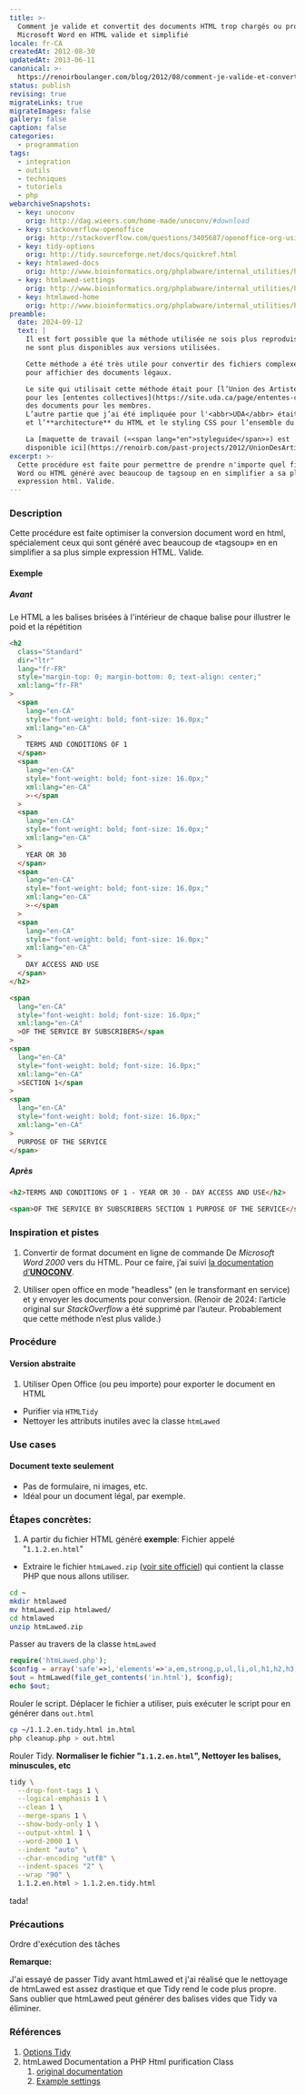 ```yaml
---
title: >-
  Comment je valide et convertit des documents HTML trop chargés ou provenant de
  Microsoft Word en HTML valide et simplifié
locale: fr-CA
createdAt: 2012-08-30
updatedAt: 2013-06-11
canonical: >-
  https://renoirboulanger.com/blog/2012/08/comment-je-valide-et-convertit-des-documents-html-trop-charges-ou-provenant-de-microsoft-word-en-html-valide-et-simplifie/
status: publish
revising: true
migrateLinks: true
migrateImages: false
gallery: false
caption: false
categories:
  - programmation
tags:
  - integration
  - outils
  - techniques
  - tutoriels
  - php
webarchiveSnapshots:
  - key: unoconv
    orig: http://dag.wieers.com/home-made/unoconv/#download
  - key: stackoverflow-openoffice
    orig: http://stackoverflow.com/questions/3405687/openoffice-org-using-uno-to-convert-docx-to-html
  - key: tidy-options
    orig: http://tidy.sourceforge.net/docs/quickref.html
  - key: htmlawed-docs
    orig: http://www.bioinformatics.org/phplabware/internal_utilities/htmLawed/more.htm
  - key: htmlawed-settings
    orig: http://www.bioinformatics.org/phplabware/internal_utilities/htmLawed/example_settings.htm
  - key: htmlawed-home
    orig: http://www.bioinformatics.org/phplabware/internal_utilities/htmLawed/index.php
preamble:
  date: 2024-09-12
  text: |
    Il est fort possible que la méthode utilisée ne sois plus reproduisible car les dépendances
    ne sont plus disponibles aux versions utilisées.

    Cette méthode a été très utile pour convertir des fichiers complexes en pages HTML simplifiées
    pour affichier des documents légaux.

    Le site qui utilisait cette méthode était pour [l’Union des Artistes (UDA)](https://site.uda.ca/)
    pour les [ententes collectives](https://site.uda.ca/page/ententes-collectives) et l’engin de recherche
    des documents pour les membres.
    L’autre partie que j’ai été impliquée pour l'<abbr>UDA</abbr> était notamment l’**écriture**
    et l’**architecture** du HTML et le styling CSS pour l’ensemble du site.

    La [maquette de travail («<span lang="en">styleguide</span>») est
    disponible ici](https://renoirb.com/past-projects/2012/UnionDesArtistes/)
excerpt: >-
  Cette procédure est faite pour permettre de prendre n'importe quel fichier
  Word ou HTML généré avec beaucoup de tagsoup en en simplifier a sa plus simple
  expression html. Valide.
---
```


### Description

Cette procédure est faite optimiser la conversion document word en html,
spécialement ceux qui sont généré avec beaucoup de «tagsoup» en en simplifier a
sa plus simple expression <abbr>HTML</abbr>. Valide.

#### Exemple

##### Avant

Le HTML a les balises brisées à l'intérieur de chaque balise pour illustrer le
poid et la répétition

<div lang="en">

```html
<h2
  class="Standard"
  dir="ltr"
  lang="fr-FR"
  style="margin-top: 0; margin-bottom: 0; text-align: center;"
  xml:lang="fr-FR"
>
  <span
    lang="en-CA"
    style="font-weight: bold; font-size: 16.0px;"
    xml:lang="en-CA"
  >
    TERMS AND CONDITIONS OF 1
  </span>
  <span
    lang="en-CA"
    style="font-weight: bold; font-size: 16.0px;"
    xml:lang="en-CA"
    >‐</span
  >
  <span
    lang="en-CA"
    style="font-weight: bold; font-size: 16.0px;"
    xml:lang="en-CA"
  >
    YEAR OR 30
  </span>
  <span
    lang="en-CA"
    style="font-weight: bold; font-size: 16.0px;"
    xml:lang="en-CA"
    >‐</span
  >
  <span
    lang="en-CA"
    style="font-weight: bold; font-size: 16.0px;"
    xml:lang="en-CA"
  >
    DAY ACCESS AND USE
  </span>
</h2>

<span
  lang="en-CA"
  style="font-weight: bold; font-size: 16.0px;"
  xml:lang="en-CA"
  >OF THE SERVICE BY SUBSCRIBERS</span
>
<span
  lang="en-CA"
  style="font-weight: bold; font-size: 16.0px;"
  xml:lang="en-CA"
  >SECTION 1</span
>
<span
  lang="en-CA"
  style="font-weight: bold; font-size: 16.0px;"
  xml:lang="en-CA"
>
  PURPOSE OF THE SERVICE
</span>
```

</div>


##### Après

<div lang="en">

```html
<h2>TERMS AND CONDITIONS OF 1 ‐ YEAR OR 30 ‐ DAY ACCESS AND USE</h2>

<span>OF THE SERVICE BY SUBSCRIBERS SECTION 1 PURPOSE OF THE SERVICE</span>
```

</div>

### Inspiration et pistes

1. Convertir de format document en ligne de commande De *Microsoft Word 2000* vers du <abbr>HTML</abbr>.
   Pour ce faire, j’ai suivi [la documentation d’**<abbr>UNOCONV</abbr>**][unoconv].

2. Utiliser open office en mode "headless" (en le transformant en service) et y
   envoyer les documents pour conversion. (Renoir de
   <time datetime="2024-10">2024</time>: l’article original sur _StackOverflow_
   a été supprimé par l’auteur. Probablement que cette méthode n’est plus
   valide.)

<!--#TODO-inline-edit-->

### Procédure

#### Version abstraite

1. Utiliser Open Office (ou peu importe) pour exporter le document en HTML

- Purifier via `HTMLTidy`
- Nettoyer les attributs inutiles avec la classe `htmLawed`

### Use cases

#### Document texte seulement

- Pas de formulaire, ni images, etc.
- Idéal pour un document légal, par exemple.

### Étapes concrètes:

1. A partir du fichier HTML généré **exemple**: Fichier appelé "`1.1.2.en.html`"

- Extraire le fichier `htmLawed.zip` ([voir site officiel][htmlawed-home])
qui contient la classe <abbr>PHP</abbr> que nous allons utiliser.

```bash
cd ~
mkdir htmlawed
mv htmLawed.zip htmlawed/
cd htmlawed
unzip htmLawed.zip
```

Passer au travers de la classe `htmLawed`

```php
require('htmLawed.php');
$config = array('safe'=>1,'elements'=>'a,em,strong,p,ul,li,ol,h1,h2,h3,h4,h5,div,tr,td,table','deny_attribute'=>'* -title -href');
$out = htmLawed(file_get_contents('in.html'), $config);
echo $out;
```

Rouler le script. Déplacer le fichier a utiliser, puis exécuter le script pour
en générer dans `out.html`

```bash
cp ~/1.1.2.en.tidy.html in.html
php cleanup.php > out.html
```

Rouler Tidy. **Normaliser le fichier "`1.1.2.en.html`", Nettoyer les balises,
minuscules, etc**

```bash
tidy \
  --drop-font-tags 1 \
  --logical-emphasis 1 \
  --clean 1 \
  --merge-spans 1 \
  --show-body-only 1 \
  --output-xhtml 1 \
  --word-2000 1 \
  --indent "auto" \
  --char-encoding "utf8" \
  --indent-spaces "2" \
  --wrap "90" \
  1.1.2.en.html > 1.1.2.en.tidy.html
```

tada!

### Précautions

Ordre d'exécution des tâches

**Remarque:**

J'ai essayé de passer Tidy avant htmLawed et j'ai réalisé que le nettoyage de
htmLawed est assez drastique et que Tidy rend le code plus propre. Sans oublier
que htmLawed peut générer des balises vides que Tidy va éliminer.

### Références

1. [Options Tidy][tidy-options]
2. htmLawed Documentation a PHP Html purification Class
   1. [original documentation][htmlawed-docs]
   2. [Example settings][htmlawed-settings]

[unoconv]: http://dag.wieers.com/home-made/unoconv/#download
[stackoverflow-openoffice]:
  http://stackoverflow.com/questions/3405687/openoffice-org-using-uno-to-convert-docx-to-html
[tidy-options]: http://tidy.sourceforge.net/docs/quickref.html
[htmlawed-docs]:
  http://www.bioinformatics.org/phplabware/internal_utilities/htmLawed/more.htm
[htmlawed-settings]:
  http://www.bioinformatics.org/phplabware/internal_utilities/htmLawed/example_settings.htm
[htmlawed-home]:
  http://www.bioinformatics.org/phplabware/internal_utilities/htmLawed/index.php
